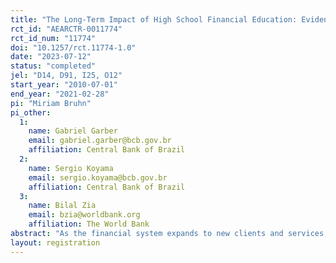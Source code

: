 ```yaml
---
title: "The Long-Term Impact of High School Financial Education: Evidence from Brazil"
rct_id: "AEARCTR-0011774"
rct_id_num: "11774"
doi: "10.1257/rct.11774-1.0"
date: "2023-07-12"
status: "completed"
jel: "D14, D91, I25, O12"
start_year: "2010-07-01"
end_year: "2021-02-28"
pi: "Miriam Bruhn"
pi_other:
  1:
    name: Gabriel Garber
    email: gabriel.garber@bcb.gov.br
    affiliation: Central Bank of Brazil
  2:
    name: Sergio Koyama
    email: sergio.koyama@bcb.gov.br
    affiliation: Central Bank of Brazil
  3:
    name: Bilal Zia
    email: bzia@worldbank.org
    affiliation: The World Bank
abstract: "As the financial system expands to new clients and services, countries are promoting financial education, with unknown long-run returns. In 2011, we studied the short-run impact of a comprehensive financial education program through a randomized controlled trial with 892 high schools in Brazil. This paper uses administrative data for 16,000 students over the next nine years to measure the program’s long-term impact. We find that treatment students are less likely to borrow from expensive sources or to make delayed loan repayments than control students. The program also caused students to shift from formal jobs to microenterprise ownership."
layout: registration
---
```


